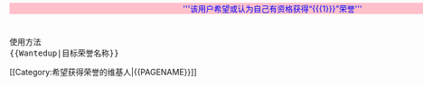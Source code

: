 <div style="position: absolute; top:5px; background:pink; text-align:center; width:97%; "><font style="color:blue; fint-size:90%">'''该用户希望或认为自己有资格获得“{{{1}}}”荣誉'''</font>
</div>
<noinclude>
<pre>使用方法
{{Wantedup|目标荣誉名称}}
</pre>
</noinclude>
[[Category:希望获得荣誉的维基人|{{PAGENAME}}]]